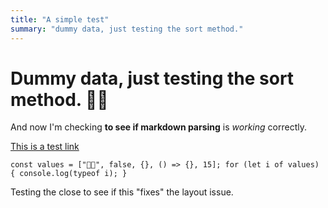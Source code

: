 ```yaml
---
title: "A simple test"
summary: "dummy data, just testing the sort method."
---
```


# Dummy data, just testing the sort method. ✌🏿

And now I'm checking **to see if markdown parsing** is _working_ correctly.

[This is a test link](https://www.duckduckgo.com)

`const values = ["🕺🏿", false, {}, () => {}, 15]; for (let i of values) { console.log(typeof i); }`

Testing the close to see if this "fixes" the layout issue.
